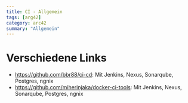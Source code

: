 ```yaml
---
title: CI - Allgemein
tags: [arg42]
category: arc42
summary: "Allgemein"
---
```



# Verschiedene Links

* <https://github.com/bbr88/ci-cd>: Mit Jenkins, Nexus, Sonarqube, Postgres, ngnix
* <https://github.com/miherinjaka/docker-ci-tools>:  Mit Jenkins, Nexus, Sonarqube, Postgres, ngnix  